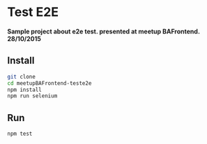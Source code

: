 # Test E2E
**Sample project about e2e test. presented at meetup BAFrontend. 28/10/2015**

## Install

```bash
git clone
cd meetupBAFrontend-teste2e
npm install
npm run selenium
```

## Run
```bash
npm test
```

